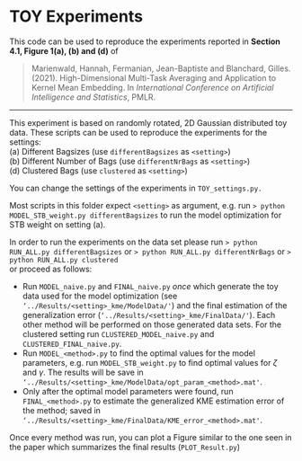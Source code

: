 # TOY Experiments

This code can be used to reproduce the experiments reported in **Section 4.1, Figure 1(a), (b) and (d)** of   
> Marienwald, Hannah, Fermanian, Jean-Baptiste and Blanchard, Gilles. (2021). High-Dimensional Multi-Task Averaging and Application to Kernel Mean Embedding. In *International Conference on Artificial Intelligence and Statistics*, PMLR.
---

This experiment is based on randomly rotated, 2D Gaussian distributed toy data.
These scripts can be used to reproduce the experiments for the settings:        
(a) Different Bagsizes (use `differentBagsizes` as `<setting>`)        
(b) Different Number of Bags (use `differentNrBags` as `<setting>`)           
(d) Clustered Bags (use `clustered` as `<setting>`)           

You can change the settings of the experiments in `TOY_settings.py.`

Most scripts in this folder expect `<setting>` as argument, e.g. run 
`> python MODEL_STB_weight.py differentBagsizes`
to run the model optimization for STB weight on setting (a).

In order to run the experiments on the data set please run
`> python RUN_ALL.py differentBagsizes`
or
`> python RUN_ALL.py differentNrBags`
or 
`> python RUN_ALL.py clustered`   
or
proceed as follows:
- Run `MODEL_naive.py` and `FINAL_naive.py` *once* which generate the toy data used for
  the model optimization (see `‘../Results/<setting>_kme/ModelData/'`) and the final 
  estimation of the generalization error (`‘../Results/<setting>_kme/FinalData/'`). 
  Each other method will be performed on those generated data sets.
  For the clustered setting run `CLUSTERED_MODEL_naive.py` and `CLUSTERED_FINAL_naive.py`.
- Run `MODEL_<method>.py` to find the optimal values for the model parameters, e.g.
  run `MODEL_STB_weight.py` to find optimal values for $\zeta$ and $\gamma$. The results will
  be save in `‘../Results/<setting>_kme/ModelData/opt_param_<method>.mat'`.
- Only after the optimal model parameters were found, run `FINAL_<method>.py` to estimate
  the generalized KME estimation error of the method; saved in 
  `‘../Results/<setting>_kme/FinalData/KME_error_<method>.mat'`.


Once every method was run, you can plot a Figure similar to the one seen in the paper
which summarizes the final results (`PLOT_Result.py`)